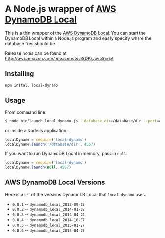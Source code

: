 # A Node.js wrapper of [AWS DynamoDB Local](http://docs.aws.amazon.com/amazondynamodb/latest/developerguide/Tools.html)

This is a thin wrapper of the [AWS DynamoDB Local](http://docs.aws.amazon.com/amazondynamodb/latest/developerguide/Tools.html).
You can start the DynamoDB Local within a Node.js program and easily
specify where the database files should be.

Release notes can be found at http://aws.amazon.com/releasenotes/SDK/JavaScript

## Installing

```sh
npm install local-dynamo
```

## Usage

From command line:

```bash
$ node bin/launch_local_dynamo.js --database_dir=/database/dir --port=4567
```

or inside a Node.js application:

```javascript
localDynamo = require('local-dynamo')
localDynamo.launch('/database/dir', 4567)
```

If you want to run DynamoDB Local in memory, pass in `null`:

```javascript
localDynamo = require('local-dynamo')
localDynamo.launch(null, 4567)
```

## AWS DynamoDB Local Versions

Here is a list of the versions DynamoDB Local that `local-dynamo` uses.

 * `0.0.1` -- `dynamodb_local_2013-09-12`
 * `0.0.2` -- `dynamodb_local_2014-01-08`
 * `0.0.3` -- `dynamodb_local_2014-04-24`
 * `0.0.4` -- `dynamodb_local_2014-10-07`
 * `0.0.5` -- `dynamodb_local_2015-01-27`
 * `0.0.6` -- `dynamodb_local_2015-04-27`

